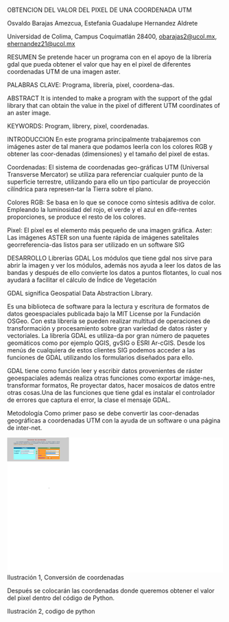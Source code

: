 OBTENCION DEL VALOR DEL PIXEL DE UNA COORDENADA UTM

Osvaldo Barajas Amezcua, Estefania Guadalupe Hernandez Aldrete

Universidad de Colima, Campus Coquimatlán 28400, obarajas2@ucol.mx, ehernandez21@ucol.mx

RESUMEN
Se pretende hacer un programa con en el apoyo de la librería gdal que pueda 
obtener el valor que hay en el pixel de diferentes coordenadas UTM de una imagen aster.

PALABRAS CLAVE: 
Programa, librería, pixel, coordena-das.

ABSTRACT
It is intended to make a program with the support of the gdal library that 
can obtain the value in the pixel of different UTM coordinates of an aster image.

KEYWORDS: 
Program, librery, pixel, coordenadas.


INTRODUCCION
En este programa principalmente trabajaremos con imágenes aster de tal manera que podamos 
leerla con los colores RGB y obtener las coor-denadas (dimensiones) y el tamaño del pixel de estas.

Coordenadas: El sistema de coordenadas geo-gráficas UTM (Universal Transverse Mercator) se
utiliza para referenciar cualquier punto de la superficie terrestre, utilizando para ello 
un tipo particular de proyección cilíndrica para represen-tar la Tierra sobre el plano.

Colores RGB: Se basa en lo que se conoce como síntesis aditiva de color. Empleando la luminosidad 
del rojo, el verde y el azul en dife-rentes proporciones, se produce el resto de los colores.

Pixel: El píxel es el elemento más pequeño de una imagen gráfica.
Aster: Las imágenes ASTER son una fuente rápida de imágenes satelitales 
georreferencia-das listos para ser utilizado en un software SIG

DESARROLLO
Librerías
GDAL 
Los módulos que tiene gdal nos sirve para abrir la imagen y ver los módulos, además nos ayuda 
a leer los datos de las bandas y después de ello convierte los datos a puntos flotantes, lo 
cual nos ayudará a facilitar el cálculo de Índice de Vegetación 

GDAL significa Geospatial Data Abstraction Library.

Es una biblioteca de software para la lectura y escritura de formatos de datos geoespaciales 
publicada bajo la MIT License por la Fundación OSGeo. Con esta librería se pueden realizar multitud 
de operaciones de transformación y procesamiento sobre gran variedad de datos ráster y vectoriales. 
La librería GDAL es utiliza-da por gran número de paquetes geomáticos como por ejemplo QGIS, gvSIG o 
ESRI Ar-cGIS. Desde los menús de cualquiera de estos clientes SIG podemos acceder a las funciones de 
GDAL utilizando los formularios diseñados para ello.

GDAL tiene como función leer y escribir datos provenientes de ráster geoespaciales además realiza 
otras funciones como exportar imáge-nes, transformar formatos, Re proyectar datos, hacer mosaicos de 
datos entre otras cosas.Una de las funciones que tiene gdal es instalar el controlador de errores que 
captura el error, la clase el mensaje GDAL. 

Metodología
Como primer paso se debe convertir las coor-denadas geográficas a coordenadas UTM con la ayuda de un 
software o una página de inter-net.
 
![PalabrasdelTextoAlternativo](https://github.com/Osvaldo-Barajas/VALOR-DE-PIXEL/blob/master/IMAGENES/UTM.png)
Ilustración 1, Conversión de coordenadas

Después se colocarán las coordenadas donde queremos obtener el valor del pixel dentro del código de Python.
 
Ilustración 2, codigo de python
